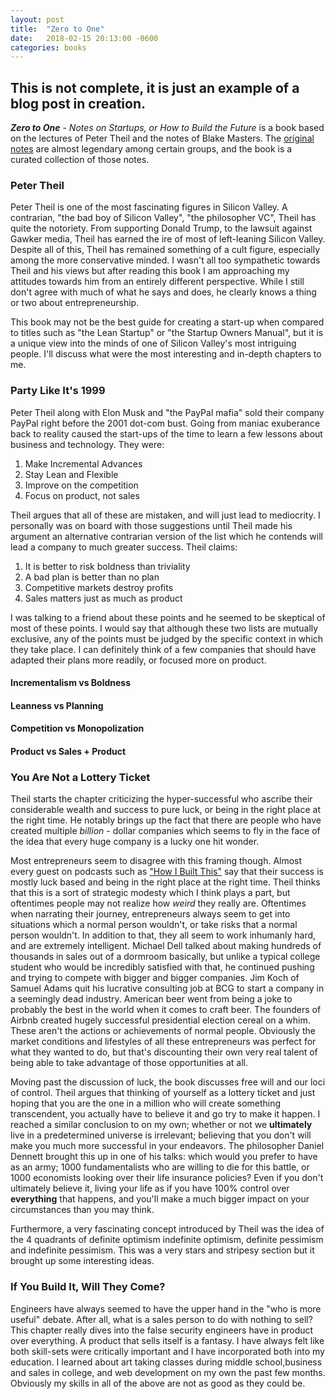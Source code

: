 ```yaml
---
layout: post
title:  "Zero to One"
date:   2018-02-15 20:13:00 -0600
categories: books
---
```

## This is not complete, it is just an example of a blog post in creation.

***Zero to One*** - *Notes on Startups, or How to Build the Future* is a book based on the lectures of Peter Theil and the notes of Blake Masters. The [original notes](http://blakemasters.com/peter-thiels-cs183-startup) are almost legendary among certain groups, and the book is a curated collection of those notes.  

### Peter Theil

Peter Theil is one of the most fascinating figures in Silicon Valley. A contrarian, "the bad boy of Silicon Valley", "the philosopher VC", Theil has quite the notoriety. From supporting Donald Trump, to the lawsuit against Gawker media, Theil has earned the ire of most of left-leaning Silicon Valley. Despite all of this, Theil has remained something of a cult figure, especially among the more conservative minded. I wasn't all too sympathetic towards Theil and his views but after reading this book I am approaching my attitudes towards him from an entirely different perspective. While I still don't agree with much of what he says and does, he clearly knows a thing or two about entrepreneurship. 

This book may not be the best guide for creating a start-up when compared to titles such as "the Lean Startup" or "the Startup Owners Manual", but it is a unique view into the minds of one of Silicon Valley's most intriguing people. I'll discuss what were the most interesting and in-depth chapters to me. 

### Party Like It's 1999

Peter Theil along with Elon Musk and "the PayPal mafia" sold their company PayPal right before the 2001 dot-com bust. Going from maniac exuberance back to reality caused the start-ups of the time to learn a few lessons about business and technology. They were: 

1. Make Incremental Advances
2. Stay Lean and Flexible
3. Improve on the competition
4. Focus on product, not sales

Theil argues that all of these are mistaken, and will just lead to mediocrity. I personally was on board with those suggestions until Theil made his argument an alternative contrarian version of the list which he contends will lead a company to much greater success. Theil claims: 

1. It is better to risk boldness than triviality
2. A bad plan is better than no plan
3. Competitive markets destroy profits
4. Sales matters just as much as product

I was talking to a friend about these points and he seemed to be skeptical of most of these points. I would say that although these two lists are mutually exclusive, any of the points must be judged by the specific context in which they take place. I can definitely think of a few companies that should have adapted their plans more readily, or focused more on product. 

#### Incrementalism vs Boldness
#### Leanness vs Planning
#### Competition vs Monopolization
#### Product vs Sales + Product

### You Are Not a Lottery Ticket 

Theil starts the chapter criticizing the hyper-successful who ascribe their considerable wealth and success to pure luck, or being in the right place at the right time. He notably brings up the fact that there are people who have created multiple *billion* - dollar companies which seems to fly in the face of the idea that every huge company is a lucky one hit wonder. 

Most entrepreneurs seem to disagree with this framing though. Almost every guest on podcasts such as ["How I Built This"](https://www.npr.org/podcasts/510313/how-i-built-this) say that their success is mostly luck based and being in the right place at the right time. Theil thinks that this is a sort of strategic modesty which I think plays a part, but oftentimes people may not realize how *weird* they really are. Oftentimes when narrating their journey, entrepreneurs always seem to get into situations which a normal person wouldn't, or take risks that a normal person wouldn't. In addition to that, they all seem to work inhumanly hard, and are extremely intelligent. Michael Dell talked about making hundreds of thousands in sales out of a dormroom basically, but unlike a typical college student who would be incredibly satisfied with that, he continued pushing and trying to compete with bigger and bigger companies. Jim Koch of Samuel Adams quit his lucrative consulting job at BCG to start a company in a seemingly dead industry. American beer went from being a joke to probably the best in the world when it comes to craft beer. The founders of Airbnb created hugely successful presidential election cereal on a whim. These aren't the actions or achievements of normal people. Obviously the market conditions and lifestyles of all these entrepreneurs was perfect for what they wanted to do, but that's discounting their own very real talent of being able to take advantage of those opportunities at all. 

Moving past the discussion of luck, the book discusses free will and our loci of control. Theil argues that thinking of yourself as a lottery ticket and just hoping that you are the one in a million who will create something transcendent, you actually have to believe it and go try to make it happen. I reached a similar conclusion to on my own; whether or not we **ultimately** live in a predetermined universe is irrelevant; believing that you don't will make you much more successful in your endeavors. The philosopher Daniel Dennett brought this up in one of his talks: which would you prefer to have as an army; 1000 fundamentalists who are willing to die for this battle, or 1000 economists looking over their life insurance policies? Even if you don't ultimately believe it, living your life as if you have 100% control over **everything** that happens, and you'll make a much bigger impact on your circumstances than you may think. 

Furthermore, a very fascinating concept introduced by Theil was the idea of the 4 quadrants of definite optimism indefinite optimism, definite pessimism and indefinite pessimism. This was a very stars and stripesy section but it brought up some interesting ideas. 

### If You Build It, Will They Come? 

Engineers have always seemed to have the upper hand in the "who is more useful" debate. After all, what is a sales person to do with nothing to sell? This chapter really dives into the false security engineers have in product over everything. A product that sells itself is a fantasy. I have always felt like both skill-sets were critically important and I have incorporated both into my education. I learned about art taking classes during middle school,business and sales in college, and web development on my own the past few months. Obviously my skills in all of the above are not as good as they could be. 

